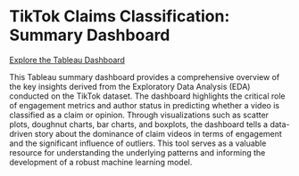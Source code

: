 # TikTok Claims Classification: Summary Dashboard

[Explore the Tableau Dashboard](https://public.tableau.com/app/profile/dane.tipene/viz/TikTokClaimsClassificationSummaryDashboard/FullSummary2)

This Tableau summary dashboard provides a comprehensive overview of the key insights derived from the Exploratory Data Analysis (EDA) conducted on the TikTok dataset. The dashboard highlights the critical role of engagement metrics and author status in predicting whether a video is classified as a claim or opinion. Through visualizations such as scatter plots, doughnut charts, bar charts, and boxplots, the dashboard tells a data-driven story about the dominance of claim videos in terms of engagement and the significant influence of outliers. This tool serves as a valuable resource for understanding the underlying patterns and informing the development of a robust machine learning model.
